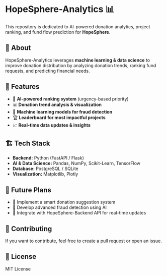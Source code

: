 # HopeSphere-Analytics 📊  
This repository is dedicated to AI-powered donation analytics, project ranking, and fund flow prediction for **HopeSphere**.

## 🔗 About  
HopeSphere-Analytics leverages **machine learning & data science** to improve donation distribution by analyzing donation trends, ranking fund requests, and predicting financial needs.

## 📌 Features  
- 🔹 **AI-powered ranking system** (urgency-based priority)  
- 📊 **Donation trend analysis & visualization**  
- 🤖 **Machine learning models for fraud detection**  
- 🏆 **Leaderboard for most impactful projects**  
- 📈 **Real-time data updates & insights**  

## 🏗️ Tech Stack  
- **Backend:** Python (FastAPI / Flask)  
- **AI & Data Science:** Pandas, NumPy, Scikit-Learn, TensorFlow  
- **Database:** PostgreSQL / SQLite  
- **Visualization:** Matplotlib, Plotly  

## 🚀 Future Plans  
- 🔹 Implement a smart donation suggestion system  
- 🔹 Develop advanced fraud detection using AI  
- 🔹 Integrate with HopeSphere-Backend API for real-time updates  

## 🤝 Contributing  
If you want to contribute, feel free to create a pull request or open an issue.

## 📄 License  
MIT License  
